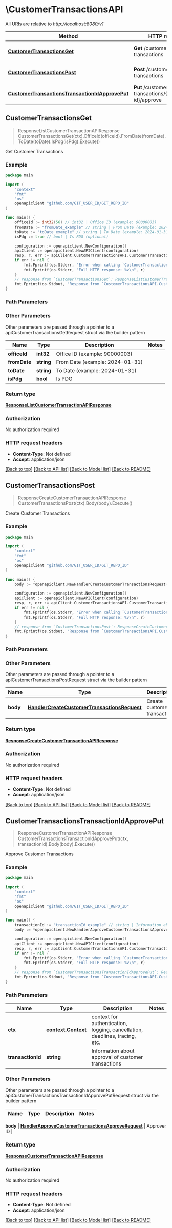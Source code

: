 # \CustomerTransactionsAPI

All URIs are relative to *http://localhost:8080/v1*

Method | HTTP request | Description
------------- | ------------- | -------------
[**CustomerTransactionsGet**](CustomerTransactionsAPI.md#CustomerTransactionsGet) | **Get** /customer-transactions | Get Customer Transactions
[**CustomerTransactionsPost**](CustomerTransactionsAPI.md#CustomerTransactionsPost) | **Post** /customer-transactions | Create Customer Transactions
[**CustomerTransactionsTransactionIdApprovePut**](CustomerTransactionsAPI.md#CustomerTransactionsTransactionIdApprovePut) | **Put** /customer-transactions/{transaction-id}/approve | Approve Customer Transactions



## CustomerTransactionsGet

> ResponseListCustomerTransactionAPIResponse CustomerTransactionsGet(ctx).OfficeId(officeId).FromDate(fromDate).ToDate(toDate).IsPdg(isPdg).Execute()

Get Customer Transactions



### Example

```go
package main

import (
	"context"
	"fmt"
	"os"
	openapiclient "github.com/GIT_USER_ID/GIT_REPO_ID"
)

func main() {
	officeId := int32(56) // int32 | Office ID (example: 90000003)
	fromDate := "fromDate_example" // string | From Date (example: 2024-01-31) (optional)
	toDate := "toDate_example" // string | To Date (example: 2024-01-31) (optional)
	isPdg := true // bool | Is PDG (optional)

	configuration := openapiclient.NewConfiguration()
	apiClient := openapiclient.NewAPIClient(configuration)
	resp, r, err := apiClient.CustomerTransactionsAPI.CustomerTransactionsGet(context.Background()).OfficeId(officeId).FromDate(fromDate).ToDate(toDate).IsPdg(isPdg).Execute()
	if err != nil {
		fmt.Fprintf(os.Stderr, "Error when calling `CustomerTransactionsAPI.CustomerTransactionsGet``: %v\n", err)
		fmt.Fprintf(os.Stderr, "Full HTTP response: %v\n", r)
	}
	// response from `CustomerTransactionsGet`: ResponseListCustomerTransactionAPIResponse
	fmt.Fprintf(os.Stdout, "Response from `CustomerTransactionsAPI.CustomerTransactionsGet`: %v\n", resp)
}
```

### Path Parameters



### Other Parameters

Other parameters are passed through a pointer to a apiCustomerTransactionsGetRequest struct via the builder pattern


Name | Type | Description  | Notes
------------- | ------------- | ------------- | -------------
 **officeId** | **int32** | Office ID (example: 90000003) | 
 **fromDate** | **string** | From Date (example: 2024-01-31) | 
 **toDate** | **string** | To Date (example: 2024-01-31) | 
 **isPdg** | **bool** | Is PDG | 

### Return type

[**ResponseListCustomerTransactionAPIResponse**](ResponseListCustomerTransactionAPIResponse.md)

### Authorization

No authorization required

### HTTP request headers

- **Content-Type**: Not defined
- **Accept**: application/json

[[Back to top]](#) [[Back to API list]](../README.md#documentation-for-api-endpoints)
[[Back to Model list]](../README.md#documentation-for-models)
[[Back to README]](../README.md)


## CustomerTransactionsPost

> ResponseCreateCustomerTransactionAPIResponse CustomerTransactionsPost(ctx).Body(body).Execute()

Create Customer Transactions



### Example

```go
package main

import (
	"context"
	"fmt"
	"os"
	openapiclient "github.com/GIT_USER_ID/GIT_REPO_ID"
)

func main() {
	body := *openapiclient.NewHandlerCreateCustomerTransactionsRequest(float32(1000.5), "9999-12-31T00:00:00Z", "BILL123456", "Monthly bill", "12345", "John Doe", "Regular", "Yes", int32(9000015), "Payment for December", float32(500.75), "Cash", "10998889") // HandlerCreateCustomerTransactionsRequest | Create customer transaction

	configuration := openapiclient.NewConfiguration()
	apiClient := openapiclient.NewAPIClient(configuration)
	resp, r, err := apiClient.CustomerTransactionsAPI.CustomerTransactionsPost(context.Background()).Body(body).Execute()
	if err != nil {
		fmt.Fprintf(os.Stderr, "Error when calling `CustomerTransactionsAPI.CustomerTransactionsPost``: %v\n", err)
		fmt.Fprintf(os.Stderr, "Full HTTP response: %v\n", r)
	}
	// response from `CustomerTransactionsPost`: ResponseCreateCustomerTransactionAPIResponse
	fmt.Fprintf(os.Stdout, "Response from `CustomerTransactionsAPI.CustomerTransactionsPost`: %v\n", resp)
}
```

### Path Parameters



### Other Parameters

Other parameters are passed through a pointer to a apiCustomerTransactionsPostRequest struct via the builder pattern


Name | Type | Description  | Notes
------------- | ------------- | ------------- | -------------
 **body** | [**HandlerCreateCustomerTransactionsRequest**](HandlerCreateCustomerTransactionsRequest.md) | Create customer transaction | 

### Return type

[**ResponseCreateCustomerTransactionAPIResponse**](ResponseCreateCustomerTransactionAPIResponse.md)

### Authorization

No authorization required

### HTTP request headers

- **Content-Type**: Not defined
- **Accept**: application/json

[[Back to top]](#) [[Back to API list]](../README.md#documentation-for-api-endpoints)
[[Back to Model list]](../README.md#documentation-for-models)
[[Back to README]](../README.md)


## CustomerTransactionsTransactionIdApprovePut

> ResponseCustomerTransactionAPIResponse CustomerTransactionsTransactionIdApprovePut(ctx, transactionId).Body(body).Execute()

Approve Customer Transactions



### Example

```go
package main

import (
	"context"
	"fmt"
	"os"
	openapiclient "github.com/GIT_USER_ID/GIT_REPO_ID"
)

func main() {
	transactionId := "transactionId_example" // string | Information about approval of customer transactions
	body := *openapiclient.NewHandlerApproveCustomerTransactionsApproveRequest("10121212") // HandlerApproveCustomerTransactionsApproveRequest | Approver ID

	configuration := openapiclient.NewConfiguration()
	apiClient := openapiclient.NewAPIClient(configuration)
	resp, r, err := apiClient.CustomerTransactionsAPI.CustomerTransactionsTransactionIdApprovePut(context.Background(), transactionId).Body(body).Execute()
	if err != nil {
		fmt.Fprintf(os.Stderr, "Error when calling `CustomerTransactionsAPI.CustomerTransactionsTransactionIdApprovePut``: %v\n", err)
		fmt.Fprintf(os.Stderr, "Full HTTP response: %v\n", r)
	}
	// response from `CustomerTransactionsTransactionIdApprovePut`: ResponseCustomerTransactionAPIResponse
	fmt.Fprintf(os.Stdout, "Response from `CustomerTransactionsAPI.CustomerTransactionsTransactionIdApprovePut`: %v\n", resp)
}
```

### Path Parameters


Name | Type | Description  | Notes
------------- | ------------- | ------------- | -------------
**ctx** | **context.Context** | context for authentication, logging, cancellation, deadlines, tracing, etc.
**transactionId** | **string** | Information about approval of customer transactions | 

### Other Parameters

Other parameters are passed through a pointer to a apiCustomerTransactionsTransactionIdApprovePutRequest struct via the builder pattern


Name | Type | Description  | Notes
------------- | ------------- | ------------- | -------------

 **body** | [**HandlerApproveCustomerTransactionsApproveRequest**](HandlerApproveCustomerTransactionsApproveRequest.md) | Approver ID | 

### Return type

[**ResponseCustomerTransactionAPIResponse**](ResponseCustomerTransactionAPIResponse.md)

### Authorization

No authorization required

### HTTP request headers

- **Content-Type**: Not defined
- **Accept**: application/json

[[Back to top]](#) [[Back to API list]](../README.md#documentation-for-api-endpoints)
[[Back to Model list]](../README.md#documentation-for-models)
[[Back to README]](../README.md)

